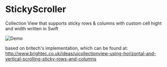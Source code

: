 # StickyScroller

Collection View that supports sticky rows &amp; columns with custom cell hight and width written in Swift

![Demo](https://cloud.githubusercontent.com/assets/11936956/12534347/2c5f93f4-c21a-11e5-8714-82a809bbf90b.gif)

based on britech's implementation, which can be found at:
http://www.brightec.co.uk/ideas/uicollectionview-using-horizontal-and-vertical-scrolling-sticky-rows-and-columns